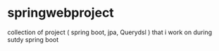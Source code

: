 # springwebproject
collection of project ( spring boot, jpa, Querydsl ) that i work on during sutdy spring boot

